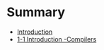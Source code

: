 # Summary

* [Introduction](README.md)
* [1-1 Introduction -Compilers](1-1-introduction-compilers.md)

